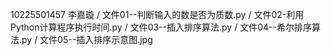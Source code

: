 10225501457 李嘉璇 /
  文件01--判断输入的数是否为质数.py /
  文件02-利用Python计算程序执行时间.py /
  文件03--插入排序算法.py /
  文件04--希尔排序算法.py /
  文件05--插入排序示意图.jpg 
